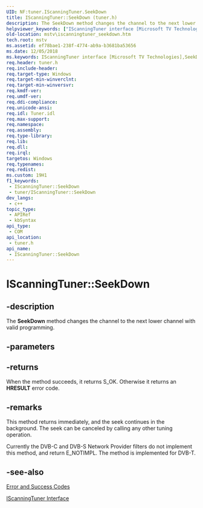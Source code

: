 ```yaml
---
UID: NF:tuner.IScanningTuner.SeekDown
title: IScanningTuner::SeekDown (tuner.h)
description: The SeekDown method changes the channel to the next lower channel with valid programming.
helpviewer_keywords: ["IScanningTuner interface [Microsoft TV Technologies]","SeekDown method","IScanningTuner.SeekDown","IScanningTuner::SeekDown","IScanningTunerSeekDown","SeekDown","SeekDown method [Microsoft TV Technologies]","SeekDown method [Microsoft TV Technologies]","IScanningTuner interface","mstv.iscanningtuner_seekdown","tuner/IScanningTuner::SeekDown"]
old-location: mstv\iscanningtuner_seekdown.htm
tech.root: mstv
ms.assetid: ef78bae1-238f-4774-ab9a-b3681ba53656
ms.date: 12/05/2018
ms.keywords: IScanningTuner interface [Microsoft TV Technologies],SeekDown method, IScanningTuner.SeekDown, IScanningTuner::SeekDown, IScanningTunerSeekDown, SeekDown, SeekDown method [Microsoft TV Technologies], SeekDown method [Microsoft TV Technologies],IScanningTuner interface, mstv.iscanningtuner_seekdown, tuner/IScanningTuner::SeekDown
req.header: tuner.h
req.include-header: 
req.target-type: Windows
req.target-min-winverclnt: 
req.target-min-winversvr: 
req.kmdf-ver: 
req.umdf-ver: 
req.ddi-compliance: 
req.unicode-ansi: 
req.idl: Tuner.idl
req.max-support: 
req.namespace: 
req.assembly: 
req.type-library: 
req.lib: 
req.dll: 
req.irql: 
targetos: Windows
req.typenames: 
req.redist: 
ms.custom: 19H1
f1_keywords:
 - IScanningTuner::SeekDown
 - tuner/IScanningTuner::SeekDown
dev_langs:
 - c++
topic_type:
 - APIRef
 - kbSyntax
api_type:
 - COM
api_location:
 - tuner.h
api_name:
 - IScanningTuner::SeekDown
---
```


# IScanningTuner::SeekDown


## -description

The <b>SeekDown</b> method changes the channel to the next lower channel with valid programming.

## -parameters

## -returns

When the method succeeds, it returns S_OK. Otherwise it returns an <b>HRESULT</b> error code.

## -remarks

This method returns immediately, and the seek continues in the background. The seek can be canceled by calling any other tuning operation.

Currently the DVB-C and DVB-S Network Provider filters do not implement this method, and return E_NOTIMPL. The method is implemented for DVB-T.

## -see-also

<a href="/windows/desktop/DirectShow/error-and-success-codes">Error and Success Codes</a>



<a href="/previous-versions/windows/desktop/api/tuner/nn-tuner-iscanningtuner">IScanningTuner Interface</a>

